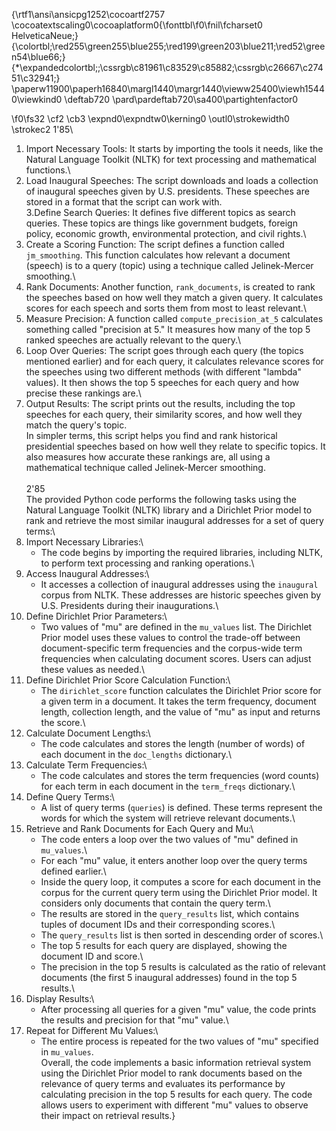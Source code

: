 {\rtf1\ansi\ansicpg1252\cocoartf2757
\cocoatextscaling0\cocoaplatform0{\fonttbl\f0\fnil\fcharset0 HelveticaNeue;}
{\colortbl;\red255\green255\blue255;\red199\green203\blue211;\red52\green54\blue66;}
{\*\expandedcolortbl;;\cssrgb\c81961\c83529\c85882;\cssrgb\c26667\c27451\c32941;}
\paperw11900\paperh16840\margl1440\margr1440\vieww25400\viewh15440\viewkind0
\deftab720
\pard\pardeftab720\sa400\partightenfactor0

\f0\fs32 \cf2 \cb3 \expnd0\expndtw0\kerning0
\outl0\strokewidth0 \strokec2 1\'85\
1. Import Necessary Tools: It starts by importing the tools it needs, like the Natural Language Toolkit (NLTK) for text processing and mathematical functions.\
2. Load Inaugural Speeches: The script downloads and loads a collection of inaugural speeches given by U.S. presidents. These speeches are stored in a format that the script can work with.\
3.Define Search Queries: It defines five different topics as search queries. These topics are things like government budgets, foreign policy, economic growth, environmental protection, and civil rights.\
4. Create a Scoring Function: The script defines a function called `jm_smoothing`. This function calculates how relevant a document (speech) is to a query (topic) using a technique called Jelinek-Mercer smoothing.\
5. Rank Documents: Another function, `rank_documents`, is created to rank the speeches based on how well they match a given query. It calculates scores for each speech and sorts them from most to least relevant.\
6. Measure Precision: A function called `compute_precision_at_5` calculates something called "precision at 5." It measures how many of the top 5 ranked speeches are actually relevant to the query.\
7. Loop Over Queries: The script goes through each query (the topics mentioned earlier) and for each query, it calculates relevance scores for the speeches using two different methods (with different "lambda" values). It then shows the top 5 speeches for each query and how precise these rankings are.\
8. Output Results: The script prints out the results, including the top speeches for each query, their similarity scores, and how well they match the query's topic.\
In simpler terms, this script helps you find and rank historical presidential speeches based on how well they relate to specific topics. It also measures how accurate these rankings are, all using a mathematical technique called Jelinek-Mercer smoothing.\
\
2\'85\
The provided Python code performs the following tasks using the Natural Language Toolkit (NLTK) library and a Dirichlet Prior model to rank and retrieve the most similar inaugural addresses for a set of query terms:\
1. Import Necessary Libraries:\
   - The code begins by importing the required libraries, including NLTK, to perform text processing and ranking operations.\
2. Access Inaugural Addresses:\
   - It accesses a collection of inaugural addresses using the `inaugural` corpus from NLTK. These addresses are historic speeches given by U.S. Presidents during their inaugurations.\
3. Define Dirichlet Prior Parameters:\
   - Two values of "mu" are defined in the `mu_values` list. The Dirichlet Prior model uses these values to control the trade-off between document-specific term frequencies and the corpus-wide term frequencies when calculating document scores. Users can adjust these values as needed.\
4. Define Dirichlet Prior Score Calculation Function:\
   - The `dirichlet_score` function calculates the Dirichlet Prior score for a given term in a document. It takes the term frequency, document length, collection length, and the value of "mu" as input and returns the score.\
5. Calculate Document Lengths:\
   - The code calculates and stores the length (number of words) of each document in the `doc_lengths` dictionary.\
6. Calculate Term Frequencies:\
   - The code calculates and stores the term frequencies (word counts) for each term in each document in the `term_freqs` dictionary.\
7. Define Query Terms:\
   - A list of query terms (`queries`) is defined. These terms represent the words for which the system will retrieve relevant documents.\
8. Retrieve and Rank Documents for Each Query and Mu:\
   - The code enters a loop over the two values of "mu" defined in `mu_values`.\
   - For each "mu" value, it enters another loop over the query terms defined earlier.\
   - Inside the query loop, it computes a score for each document in the corpus for the current query term using the Dirichlet Prior model. It considers only documents that contain the query term.\
   - The results are stored in the `query_results` list, which contains tuples of document IDs and their corresponding scores.\
   - The `query_results` list is then sorted in descending order of scores.\
   - The top 5 results for each query are displayed, showing the document ID and score.\
   - The precision in the top 5 results is calculated as the ratio of relevant documents (the first 5 inaugural addresses) found in the top 5 results.\
9. Display Results:\
   - After processing all queries for a given "mu" value, the code prints the results and precision for that "mu" value.\
10. Repeat for Different Mu Values:\
    - The entire process is repeated for the two values of "mu" specified in `mu_values`.\
Overall, the code implements a basic information retrieval system using the Dirichlet Prior model to rank documents based on the relevance of query terms and evaluates its performance by calculating precision in the top 5 results for each query. The code allows users to experiment with different "mu" values to observe their impact on retrieval results.}